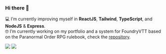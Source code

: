 ### Hi there 👋

💻 I’m currently improving myself in **ReactJS**, **Tailwind**, **TypeScript**, and **NodeJS** & **Express**.<br>
🤓 I’m currently working on my portfolio and a system for FoundryVTT based on the Paranormal Order RPG rulebook, check the [repository](https://github.com/SouOWendel/ordemparanormal_fvtt).

<a href="https://www.linkedin.com/in/wendel-henrique/" target="_blank"><img src="https://img.shields.io/badge/LinkedIn-0077B5?style=for-the-badge&logo=linkedin&logoColor=white" target="_blank"></a>
<a href="https://mail.google.com/mail/u/0/?fs=1&to=souowendel@gmail.com&su=Enquiry&tf=cm" target="_blank"><img src="https://img.shields.io/badge/Gmail-D14836?style=for-the-badge&logo=gmail&logoColor=white" target="_blank"></a>

<!--
**SouOWendel/SouOWendel** is a ✨ _special_ ✨ repository because its `README.md` (this file) appears on your GitHub profile.

Here are some ideas to get you started:

- 🔭 I’m currently working on ...
- 🌱 I’m currently learning ...
- 👯 I’m looking to collaborate on ...
- 🤔 I’m looking for help with ...
- 💬 Ask me about ...
- 📫 How to reach me: ...
- 😄 Pronouns: ...
- ⚡ Fun fact: ...
-->
